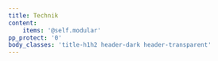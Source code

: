 ```yaml
---
title: Technik
content:
    items: '@self.modular'
pp_protect: '0'
body_classes: 'title-h1h2 header-dark header-transparent'
---
```


